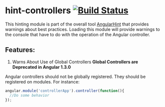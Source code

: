 hint-controllers [![Build Status](https://travis-ci.org/angular/angular-hint-controllers.svg?branch=master)](https://travis-ci.org/angular/angular-hint-controllers)
===============

This hinting module is part of the overall tool [AngularHint](https://github.com/angular/angular-hint)
that provides warnings about best practices. Loading this module will provide warnings to the console
that have to do with the operation of the Angular controller.

Features:
--------

1. Warns About Use of Global Controllers
  **Global Controllers are Deprecated in Angular 1.3.0**

  Angular controllers should not be globally registered. They should be
  registered on modules. For instance:

  ```javascript
  angular.module('controllerApp').controller(function(){
    //Do some behavior
  });
